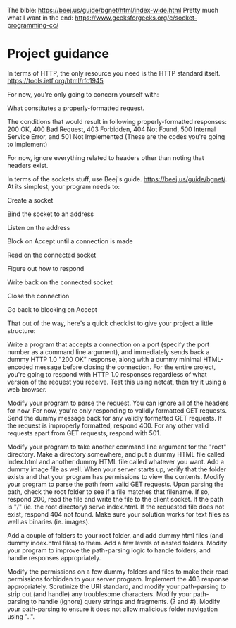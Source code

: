 The bible: https://beej.us/guide/bgnet/html/index-wide.html
Pretty much what I want in the end: https://www.geeksforgeeks.org/c/socket-programming-cc/

# Project guidance

In terms of HTTP, the only resource you need is the HTTP standard itself. https://tools.ietf.org/html/rfc1945

For now, you're only going to concern yourself with:

What constitutes a properly-formatted request.

The conditions that would result in following properly-formatted responses: 200 OK, 400 Bad Request, 403 Forbidden, 404 Not Found, 500 Internal Service Error, and 501 Not Implemented (These are the codes you're going to implement)

For now, ignore everything related to headers other than noting that headers exist.

In terms of the sockets stuff, use Beej's guide. https://beej.us/guide/bgnet/. At its simplest, your program needs to:

Create a socket

Bind the socket to an address

Listen on the address

Block on Accept until a connection is made

Read on the connected socket

Figure out how to respond

Write back on the connected socket

Close the connection

Go back to blocking on Accept

That out of the way, here's a quick checklist to give your project a little structure:

Write a program that accepts a connection on a port (specify the port number as a command line argument), and immediately sends back a dummy HTTP 1.0 "200 OK" response, along with a dummy minimal HTML-encoded message before closing the connection. For the entire project, you're going to respond with HTTP 1.0 responses regardless of what version of the request you receive. Test this using netcat, then try it using a web browser.

Modify your program to parse the request. You can ignore all of the headers for now. For now, you're only responding to validly formatted GET requests. Send the dummy message back for any validly formatted GET requests. If the request is improperly formatted, respond 400. For any other valid requests apart from GET requests, respond with 501.

Modify your program to take another command line argument for the "root" directory. Make a directory somewhere, and put a dummy HTML file called index.html and another dummy HTML file called whatever you want. Add a dummy image file as well. When your server starts up, verify that the folder exists and that your program has permissions to view the contents. Modify your program to parse the path from valid GET requests. Upon parsing the path, check the root folder to see if a file matches that filename. If so, respond 200, read the file and write the file to the client socket. If the path is "/" (ie. the root directory) serve index.html. If the requested file does not exist, respond 404 not found. Make sure your solution works for text files as well as binaries (ie. images).

Add a couple of folders to your root folder, and add dummy html files (and dummy index.html files) to them. Add a few levels of nested folders. Modify your program to improve the path-parsing logic to handle folders, and handle responses appropriately.

Modify the permissions on a few dummy folders and files to make their read permissions forbidden to your server program. Implement the 403 response appropriately. Scrutinize the URI standard, and modify your path-parsing to strip out (and handle) any troublesome characters. Modify your path-parsing to handle (ignore) query strings and fragments. (? and #). Modify your path-parsing to ensure it does not allow malicious folder navigation using "..".
